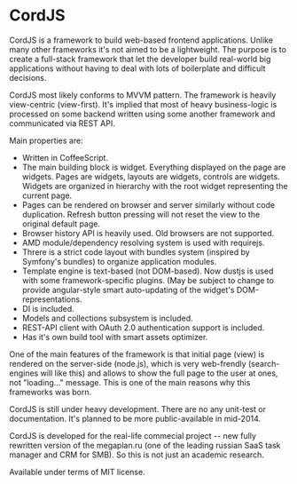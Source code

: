 CordJS
====
CordJS is a framework to build web-based frontend applications. Unlike many other frameworks it's not aimed to be a lightweight. The purpose is to create a full-stack framework that let the developer build real-world big applications without having to deal with lots of boilerplate and difficult decisions.

CordJS most likely conforms to MVVM pattern. The framework is heavily view-centric (view-first). It's implied that most of heavy business-logic is processed on some backend written using some another framework and communicated via REST API. 

Main properties are:
* Written in CoffeeScript.
* The main building block is widget. Everything displayed on the page are widgets. Pages are widgets, layouts are widgets, controls are widgets. Widgets are organized in hierarchy with the root widget representing the current page.
* Pages can be rendered on browser and server similarly without code duplication. Refresh button pressing will not reset the view to the original default page.
* Browser history API is heavily used. Old browsers are not supported.
* AMD module/dependency resolving system is used with requirejs.
* Threre is a strict code layout with bundles system (inspired by Symfony's bundles) to organize application modules.
* Template engine is text-based (not DOM-based). Now dustjs is used with some framework-specific plugins. (May be subject to change to provide angular-style smart auto-updating of the widget's DOM-representations.
* DI is included.
* Models and collections subsystem is included.
* REST-API client with OAuth 2.0 authentication support is included.
* Has it's own build tool with smart assets optimizer.

One of the main features of the framework is that initial page (view) is rendered on the server-side (node.js), which is very web-frendly (search-engines will like this) and allows to show the full page to the user at ones, not "loading..." message. This is one of the main reasons why this frameworks was born.

CordJS is still under heavy development. There are no any unit-test or documentation. It's planned to be more public-available in mid-2014.

CordJS is developed for the real-life commecial project -- new fully rewritten version of the megaplan.ru (one of the leading russian SaaS task manager and CRM for SMB). So this is not just an academic research.

Available under terms of MIT license.
